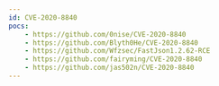 ```yaml
---
id: CVE-2020-8840
pocs:
    - https://github.com/0nise/CVE-2020-8840
    - https://github.com/Blyth0He/CVE-2020-8840
    - https://github.com/Wfzsec/FastJson1.2.62-RCE
    - https://github.com/fairyming/CVE-2020-8840
    - https://github.com/jas502n/CVE-2020-8840
---
```

